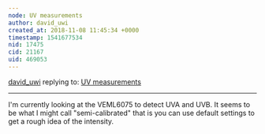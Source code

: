 ```yaml
---
node: UV measurements
author: david_uwi
created_at: 2018-11-08 11:45:34 +0000
timestamp: 1541677534
nid: 17475
cid: 21167
uid: 469053
---
```




[david_uwi](../profile/david_uwi) replying to: [UV measurements](../notes/exekutive/11-06-2018/uv-measurements)

----
I'm currently looking at the VEML6075 to detect UVA and UVB. It seems to be what I might call "semi-calibrated" that is you can use default settings to get a rough idea of the intensity.